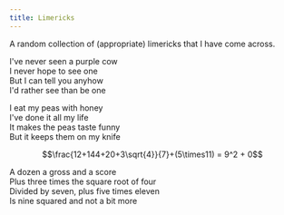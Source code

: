 ```yaml
---
title: Limericks
---
```


A random collection of (appropriate) limericks that I have come across.

I've never seen a purple cow\
I never hope to see one\
But I can tell you anyhow\
I'd rather see than be one

I eat my peas with honey\
I've done it all my life\
It makes the peas taste funny\
But it keeps them on my knife

$$\frac{12+144+20+3\sqrt{4}}{7}+(5\times11) = 9^2 + 0$$

A dozen a gross and a score\
Plus three times the square root of four\
Divided by seven, plus five times eleven\
Is nine squared and not a bit more
